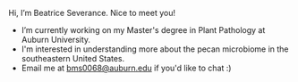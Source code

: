 Hi, I’m Beatrice Severance. Nice to meet you!
- I’m currently working on my Master's degree in Plant Pathology at Auburn University.
- I'm interested in understanding more about the pecan microbiome in the southeastern United States.
- Email me at bms0068@auburn.edu if you'd like to chat :)
